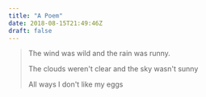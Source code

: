 ```yaml
---
title: "A Poem"
date: 2018-08-15T21:49:46Z
draft: false
---
```


> The wind was wild
> and the rain was runny.
>
> The clouds weren't clear
> and the sky wasn't sunny
>
> All ways I don't like my eggs